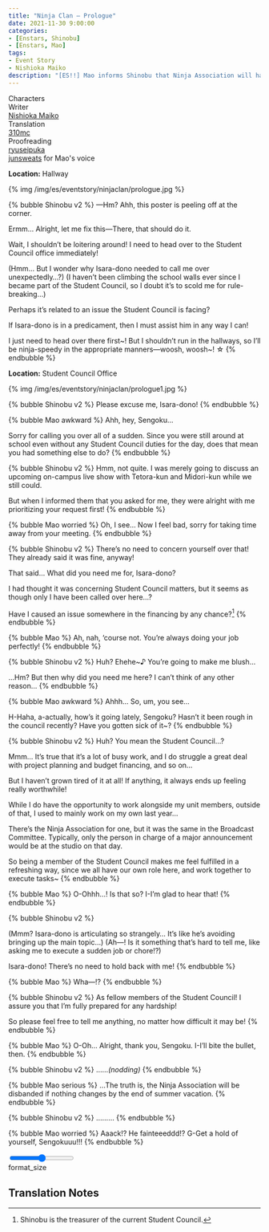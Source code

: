 ```yaml
---
title: "Ninja Clan – Prologue"
date: 2021-11-30 9:00:00
categories:
- [Enstars, Shinobu]
- [Enstars, Mao]
tags:
- Event Story
- Nishioka Maiko
description: "[ES!!] Mao informs Shinobu that Ninja Association will have its activities suspended. Shinobu consults with Tetora and Midori for help, but they can't come up with a foolproof solution…"
---
```

<div class="three-wrapper" style="--storyColor:#5ac189;--storyColor-rgb:90,193,137;--storyColor-h:147.4;--storyColor-s:45.4%;--storyColor-l:55.5%;">
    <div class="info-area">
        <div class="info">
            <div class="info-item characters">
                <div class="label">
                    Characters
                </div>
                <div class="value">
					<a href="/categories/Enstars/Shinobu" character="Shinobu"></a>
					<a href="/categories/Enstars/Mao" character="Mao"></a>
                </div>
            </div>
            <div class="info-item one">
                <div class="label">
                    Writer
                </div>
                <div class="value">
                    <a href="/tags/Nishioka-Maiko/">Nishioka Maiko</a>
                </div>
            </div>
            <div class="info-item two">
                <div class="label">
                    Translation
                </div>
                <div class="value">
                    <a href="/about">310mc</a>
                </div>
            </div>
            <div class="info-item three">
                <div class="label">
                   Proofreading
                </div>
                <div class="value">
                    <a href="https://ryuseipuka.notion.site/proofed-by-ryuseipuka-020757643ea94baabea5e7d21f325a8b" target="_blank">ryuseipuka</a><br><a href="https://twitter.com/junsweats">junsweats</a> for Mao's voice
                </div>
            </div>
        </div>
    </div>
</div>

<!-- more -->

<div class="msr-location">
    <p><span><b>Location:</b> Hallway</span></p>
</div>

{% img /img/es/eventstory/ninjaclan/prologue.jpg %}

{% bubble Shinobu v2 %}
—Hm? Ahh, this poster is peeling off at the corner.

Ermm… Alright, let me fix this—There, that should do it.

Wait, I shouldn’t be loitering around! I need to head over to the Student Council office immediately!

<th>(Hmm… But I wonder why Isara-dono needed to call me over unexpectedly…?)</th>

<th>(I haven’t been climbing the school walls ever since I became part of the Student Council, so I doubt it’s to scold me for rule-breaking…)</th>

Perhaps it’s related to an issue the Student Council is facing?

If Isara-dono is in a predicament, then I must assist him in any way I can!

I just need to head over there first\~! But I shouldn’t run in the hallways, so I’ll be ninja-speedy in the appropriate manners—woosh, woosh\~! ☆
{% endbubble %}

<div class="msr-location">
    <p><span><b>Location:</b> Student Council Office</span></p>
</div>

{% img /img/es/eventstory/ninjaclan/prologue1.jpg %}

{% bubble Shinobu v2 %}
Please excuse me, Isara-dono!
{% endbubble %}

{% bubble Mao awkward %}
Ahh, hey, Sengoku…

Sorry for calling you over all of a sudden. Since you were still around at school even without any Student Council duties for the day, does that mean you had something else to do?
{% endbubble %}

{% bubble Shinobu v2 %}
Hmm, not quite. I was merely going to discuss an upcoming on-campus live show with Tetora-kun and Midori-kun while we still could.

But when I informed them that you asked for me, they were alright with me prioritizing your request first!
{% endbubble %}

{% bubble Mao worried %}
Oh, I see… Now I feel bad, sorry for taking time away from your meeting.
{% endbubble %}

{% bubble Shinobu v2 %}
There’s no need to concern yourself over that! They already said it was fine, anyway!

That said… What did you need me for, Isara-dono?

I had thought it was concerning Student Council matters, but it seems as though only I have been called over here…?

Have I caused an issue somewhere in the financing by any chance?[^1]
{% endbubble %}

{% bubble Mao %}
Ah, nah, ‘course not. You’re always doing your job perfectly!
{% endbubble %}

{% bubble Shinobu v2 %}
Huh? Ehehe~♪ You’re going to make me blush…

…Hm? But then why did you need me here? I can’t think of any other reason…
{% endbubble %}

{% bubble Mao awkward %}
Ahhh… So, um, you see…

H-Haha, a-actually, how’s it going lately, Sengoku? Hasn’t it been rough in the council recently? Have you gotten sick of it~?
{% endbubble %}

{% bubble Shinobu v2 %}
Huh? You mean the Student Council…?

Mmm… It’s true that it’s a lot of busy work, and I do struggle a great deal with project planning and budget financing, and so on…

But I haven’t grown tired of it at all! If anything, it always ends up feeling really worthwhile!

While I do have the opportunity to work alongside my unit members, outside of that, I used to mainly work on my own last year…

There’s the Ninja Association for one, but it was the same in the Broadcast Committee. Typically, only the person in charge of a major announcement would be at the studio on that day.

So being a member of the Student Council makes me feel fulfilled in a refreshing way, since we all have our own role here, and work together to execute tasks~
{% endbubble %}

{% bubble Mao %}
O-Ohhh…! Is that so? I-I’m glad to hear that!
{% endbubble %}

{% bubble Shinobu v2 %}
<th>(Mmm? Isara-dono is articulating so strangely… It’s like he’s avoiding bringing up the main topic…)</th>

<th>(Ah—! Is it something that’s hard to tell me, like asking me to execute a sudden job or chore!?)</th>

Isara-dono! There’s no need to hold back with me!
{% endbubble %}

{% bubble Mao %}
Wha—!?
{% endbubble %}

{% bubble Shinobu v2 %}
As fellow members of the Student Council! I assure you that I’m fully prepared for any hardship!

So please feel free to tell me anything, no matter how difficult it may be!
{% endbubble %}

{% bubble Mao %}
O-Oh… Alright, thank you, Sengoku. I-I’ll bite the bullet, then.
{% endbubble %}

{% bubble Shinobu v2 %}
……<em><th>(nodding)</th></em>
{% endbubble %}

{% bubble Mao serious %}
…The truth is, the Ninja Association will be disbanded if nothing changes by the end of summer vacation.
{% endbubble %}

{% bubble Shinobu v2 %}
………
{% endbubble %}

{% bubble Mao worried %}
Aaack!? He fainteeeddd!? G-Get a hold of yourself, Sengokuuu!!!
{% endbubble %}

<div class="navigation2">
    <div class="toolbar-wrapper">
        <div class="slider-container">
            <input type="range" min="1" max="5" value="3" class="slider">
        </div>
        <div class="toolbar">
            <a target="_blank" href="/translations" class="home-button" title="Translations Masterlist"><i class="fa fa-home"></i></a>
            <div class="toolbar__section">
                <a id="sliderDrop">
                    <span class="material-icons-round" title="Text Size">format_size</span>
                </a>
            </div>
            <a target="_blank" href="/ninja_clan" title="Index"><i class="fa fa-star"></i></a>
            <a href="/ninja_clan/its_all_over" title="Next Chapter: It's All Over"><i class="fa fa-arrow-right"></i></a>
            <a href="#top" class="top-arrow" title="Back to Top"><i class="fa fa-arrow-up"></i></a>
        </div>
    </div>
</div>

## Translation Notes

[^1]: Shinobu is the treasurer of the current Student Council.

